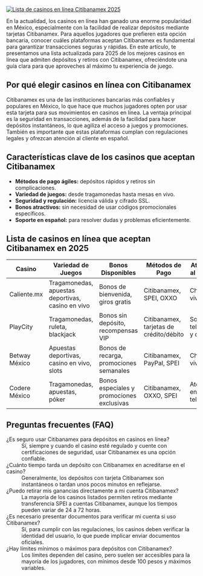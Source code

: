 [![Lista de casinos en línea Citibanamex 2025](https://123-caf.pages.dev/gitsignup.png)](https://vrmoo.ru/Bt82HjjY)

<p>En la actualidad, los casinos en línea han ganado una enorme popularidad en México, especialmente con la facilidad de realizar depósitos mediante tarjetas Citibanamex. Para aquellos jugadores que prefieren esta opción bancaria, conocer cuáles plataformas aceptan Citibanamex es fundamental para garantizar transacciones seguras y rápidas. En este artículo, te presentamos una lista actualizada para 2025 de los mejores casinos en línea que admiten depósitos y retiros con Citibanamex, ofreciéndote una guía clara para que aproveches al máximo tu experiencia de juego.</p>  <h2>Por qué elegir casinos en línea con Citibanamex</h2> <p>Citibanamex es una de las instituciones bancarias más confiables y populares en México, lo que hace que muchos jugadores opten por usar esta tarjeta para sus movimientos en casinos en línea. La ventaja principal es la seguridad en transacciones, además de la facilidad para hacer depósitos instantáneos, lo que agiliza el acceso a juegos y promociones. También es importante que estas plataformas cumplan con regulaciones legales y ofrezcan atención al cliente en español.</p>  <h2>Características clave de los casinos que aceptan Citibanamex</h2> <ul>   <li><strong>Métodos de pago ágiles:</strong> depósitos rápidos y retiros sin complicaciones.</li>   <li><strong>Variedad de juegos:</strong> desde tragamonedas hasta mesas en vivo.</li>   <li><strong>Seguridad y regulación:</strong> licencia válida y cifrado SSL.</li>   <li><strong>Bonos atractivos:</strong> sin necesidad de usar códigos promocionales específicos.</li>   <li><strong>Soporte en español:</strong> para resolver dudas y problemas eficientemente.</li> </ul>  <h2>Lista de casinos en línea que aceptan Citibanamex en 2025</h2> <table>   <thead>     <tr>       <th>Casino</th>       <th>Variedad de Juegos</th>       <th>Bonos Disponibles</th>       <th>Métodos de Pago</th>       <th>Atención al Cliente</th>     </tr>   </thead>   <tbody>     <tr>       <td>Caliente.mx</td>       <td>Tragamonedas, apuestas deportivas, casino en vivo</td>       <td>Bonos de bienvenida, giros gratis</td>       <td>Citibanamex, SPEI, OXXO</td>       <td>Chat en vivo 24/7</td>     </tr>     <tr>       <td>PlayCity</td>       <td>Tragamonedas, ruleta, blackjack</td>       <td>Bonos sin depósito, recompensas VIP</td>       <td>Citibanamex, tarjetas de crédito/débito</td>       <td>Soporte telefónico y chat</td>     </tr>     <tr>       <td>Betway México</td>       <td>Apuestas deportivas, casino en vivo, slots</td>       <td>Bonos de recarga, promociones semanales</td>       <td>Citibanamex, PayPal, SPEI</td>       <td>Chat en vivo 24/7</td>     </tr>     <tr>       <td>Codere México</td>       <td>Tragamonedas, apuestas, póker</td>       <td>Bonos especiales y promociones exclusivas</td>       <td>Citibanamex, OXXO, SPEI</td>       <td>Atención en línea y telefónica</td>     </tr>   </tbody> </table>  <h2>Preguntas frecuentes (FAQ)</h2> <dl>   <dt>¿Es seguro usar Citibanamex para depósitos en casinos en línea?</dt>   <dd>Sí, siempre y cuando el casino esté regulado y cuente con certificaciones de seguridad, usar Citibanamex es una opción confiable.</dd>    <dt>¿Cuánto tiempo tarda un depósito con Citibanamex en acreditarse en el casino?</dt>   <dd>Generalmente, los depósitos con tarjeta Citibanamex son instantáneos o tardan unos pocos minutos en reflejarse.</dd>    <dt>¿Puedo retirar mis ganancias directamente a mi cuenta Citibanamex?</dt>   <dd>La mayoría de los casinos listados permiten retiros mediante transferencia SPEI a cuentas Citibanamex, aunque los tiempos pueden variar de 24 a 72 horas.</dd>    <dt>¿Es necesario presentar documentos para verificar mi cuenta si uso Citibanamex?</dt>   <dd>Sí, para cumplir con las regulaciones, los casinos deben verificar la identidad del usuario, lo que puede implicar enviar documentos oficiales.</dd>    <dt>¿Hay límites mínimos o máximos para depósitos con Citibanamex?</dt>   <dd>Los límites dependen del casino, pero suelen ser accesibles para la mayoría de los jugadores, con mínimos desde 100 pesos y máximos variables.</dd> </dl>